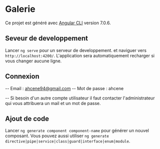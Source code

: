 # Galerie

Ce projet est généré avec [Angular CLI](https://github.com/angular/angular-cli) version 7.0.6.

## Seveur de developpement

Lancer `ng serve` pour un serveur de developpement. et naviguer vers `http://localhost:4200/`. L'application sera automatiquement recharger si vous changer aucune ligne.

## Connexion
-- Email : ahcene94@gmail.com
-- Mot de passe : ahcene

-- Si besoin d'un autre compte utilisateur il faut contacter l'administrateur qui vous attribuera un mail et un mot de passe.

## Ajout de code

Lancer `ng generate component component-name` pour générer un nouvel composant. Vous pouvez aussi utiliser `ng generate directive|pipe|service|class|guard|interface|enum|module`.


